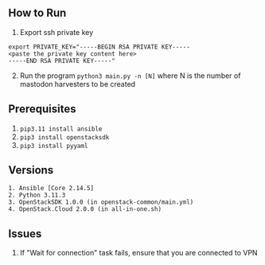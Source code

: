 ## How to Run
1. Export ssh private key
```
export PRIVATE_KEY="-----BEGIN RSA PRIVATE KEY-----
<paste the private key content here>
-----END RSA PRIVATE KEY-----"
```
2. Run the program
`python3 main.py -n [N]` where N is the number of mastodon harvesters to be created

## Prerequisites
1. `pip3.11 install ansible`
2. `pip3 install openstacksdk`
3. `pip3 install pyyaml`

## Versions
```
1. Ansible [Core 2.14.5]
2. Python 3.11.3
3. OpenStackSDK 1.0.0 (in openstack-common/main.yml)
4. OpenStack.Cloud 2.0.0 (in all-in-one.sh)
```

## Issues
1. If "Wait for connection" task fails, ensure that you are connected to VPN
